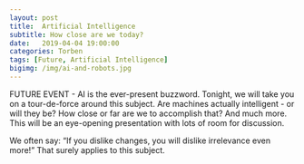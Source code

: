 ```yaml
---
layout: post
title:  Artificial Intelligence 
subtitle: How close are we today?
date:   2019-04-04 19:00:00
categories: Torben
tags: [Future, Artificial Intelligence]
bigimg: /img/ai-and-robots.jpg
---
```


FUTURE EVENT - AI is the ever-present buzzword. Tonight, we will take you on a tour-de-force around this subject. Are machines actually intelligent - or will they be? How close or far are we to accomplish that?   And much more. This will be an eye-opening presentation with lots of room for discussion.

We often say: “If you dislike changes, you will dislike irrelevance even more!” That surely applies to this subject.

